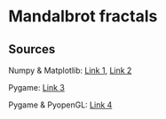 # Mandalbrot fractals

## Sources
Numpy & Matplotlib:
[Link 1](https://ischurov.github.io/mandelbrot.html), 
[Link 2](https://waksoft.susu.ru/2019/04/27/mnozhestvo-mandelbrota-na-python/)

Pygame:
[Link 3](https://github.com/Josephbakulikira/Mandalbrot-set---python-pygame-)

Pygame & PyopenGL:
[Link 4](https://github.com/Josephbakulikira/Mandelbrot-set-Zooming-with-python-pyopengl-)
